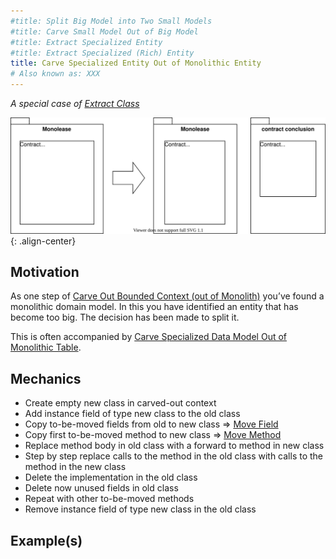 ```yaml
---
#title: Split Big Model into Two Small Models
#title: Carve Small Model Out of Big Model
#title: Extract Specialized Entity
#title: Extract Specialized (Rich) Entity
title: Carve Specialized Entity Out of Monolithic Entity
# Also known as: XXX
---
```


*A special case of [Extract Class](https://refactoring.com/catalog/extractClass.html)*

![](../../images/domain-driven-refactorings/tactical-for-strategic/carve-specialized-entity-out-of-monolithic-entity.drawio.svg){: .align-center}

## Motivation

As one step of [Carve Out Bounded Context (out of Monolith)](../strategic/carve-bounded-context-out-of-monolith) you’ve found a monolithic domain model. In this you have identified an entity that has become too big. The decision has been made to split it.

This is often accompanied by [Carve Specialized Data Model Out of Monolithic Table](tactical-for-strategic/carve-specialized-data-model-out-of-monolithic-table).

## Mechanics

- Create empty new class in carved-out context
- Add instance field of type new class to the old class
- Copy to-be-moved fields from old to new class => [Move Field](https://refactoring.com/catalog/moveField.html)
- Copy first to-be-moved method to new class => [Move Method](https://refactoring.com/catalog/moveFunction.html)
- Replace method body in old class with a forward to method in new class
- Step by step replace calls to the method in the old class with calls to the method in the new class
- Delete the implementation in the old class
- Delete now unused fields in old class
- Repeat with other to-be-moved methods
- Remove instance field of type new class in the old class

## Example(s)
